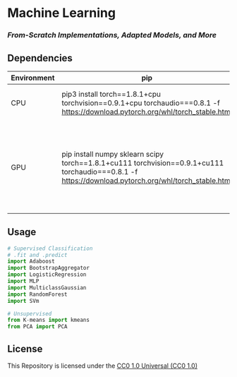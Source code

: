 # Machine Learning

### *From-Scratch Implementations, Adapted Models, and More*


## Dependencies


Environment | pip | conda|
 --- | ----------- | ----------- |
 CPU | pip3 install torch==1.8.1+cpu torchvision==0.9.1+cpu torchaudio===0.8.1 -f https://download.pytorch.org/whl/torch_stable.html| conda install -c conda-forge numpy sklearn scipy pytorch       |
 GPU | pip install numpy sklearn scipy torch==1.8.1+cu111 torchvision==0.9.1+cu111 torchaudio===0.8.1 -f https://download.pytorch.org/whl/torch_stable.html  | conda install -c conda-forge; numpy sklearn scipy ; conda install pytorch torchvision torchaudio cudatoolkit=11.1 -c pytorch -c nvidia     |


## Usage

```python
# Supervised Classification
# .fit and .predict
import Adaboost 
import BootstrapAggregator
import LogisticRegression 
import MLP
import MulticlassGaussian
import RandomForest
import SVm

# Unsupervised
from K-means import kmeans
from PCA import PCA
```

## License

This Repository is licensed under the [CC0 1.0 Universal (CC0 1.0)   ](https://creativecommons.org/publicdomain/zero/1.0/ )
